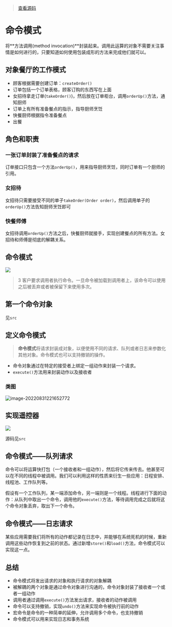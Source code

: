 > [查看源码](https://github.com/shepi-666/design-patterns)

# 命令模式

将**方法调用(method invocation)**封装起来。调用此运算的对象不需要关注事情是如何进行的，只要知道如何使用包装成形的方法来完成他们就可以。

## 对象餐厅的工作模式

* 顾客根据需要创建订单：`createOrder()`
* 订单包括一个订单表格，顾客订购的东西写在上面
* 女招待拿走订单(`takeOrder()`)，然后放在订单柜台，调用`orderUp()`方法，通知厨师
* 订单上有所有准备餐点的指示，指导厨师烹饪
* 快餐厨师根据指令准备餐点
* 出餐

## 角色和职责

### 一张订单封装了准备餐点的请求

订单接口只包含一个方法`orderUp()`，用来指导厨师烹饪，同时订单有一个厨师的引用。

### 女招待

女招待只需要接受不同的单子`takeOrder(Order order)`，然后调用单子的`orderUp()`方法告知厨师烹饪即可

### 快餐师傅

女招待调用`orderUp()`方法之后，快餐厨师就接手，实现创建餐点的所有方法。女招待和师傅是彻底的解耦关系。

## 命令模式

![](https://shepi-1308499968.cos.ap-chengdu.myqcloud.com/img/command.png)

> 3 客户要求调用者执行命令。一旦命令被加载到调用者上，该命令可以使用之后被丢弃或者被保留下来使用多次。

## 第一个命令对象

见`src`

## 定义命令模式

> **命令模式**将请求封装成对象，以便使用不同的请求、队列或者日志来参数化其他对象。命令模式也可以支持撤销的操作。

* 命令对象通过在特定的接受者上绑定一组动作来封装一个请求。
* `execute()`方法用来封装动作以及接收者

### 类图

![image-20220831221652772](https://shepi-1308499968.cos.ap-chengdu.myqcloud.com/img/image-20220831221652772.png)

## 实现遥控器

![](https://shepi-1308499968.cos.ap-chengdu.myqcloud.com/img/遥控器模型.png)

源码见`src`

## 命令模式——队列请求

命令可以将运算快打包（一个接收者和一组动作），然后将它传来传去。他甚至可以在不同的线程中被调用。我们可以利用这样的性质来衍生一些应用：日程安排、线程池、工作队列等。

假设有一个工作队列，某一端添加命令，另一端则是一个线程。线程进行下面的动作：从队列中取出一个命令，调用他的`execute()`方法，等待调用完成之后就将这个命令对象丢弃，取出下一个命令。

## 命令模式——日志请求

某些应用需要我们将所有的动作都记录在日志中，并能够在系统死机的时候，重新调用这些动作恢复到之前的状态。通过新增`store()`和`load()`方法，命令模式可以实现这一点。

## 总结

* 命令模式将发出请求的对象和执行请求的对象解耦
* 被解耦的两个对象是通过命令对象进行沟通的，命令对象封装了接收者一个或者一组动作
* 调用者通过调用`execute()`方法发出请求，接收者的动作被调用
* 命令可以支持撤销，实现`undo()`方法来实现命令被执行前的动作
* 宏命令是命令的一种简单的延伸，允许调用多个命令，也支持撤销
* 命令模式可以用来实现日志和事务系统